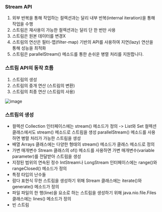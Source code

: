### Stream API
1. 외부 반복을 통해 작업하는 컬렉션과는 달리 내부 반복(internal iteration)을 통해 작업을 수행
2. 스트림은 재사용이 가능한 컬렉션과는 달리 단 한 번만 사용
3. 스트림은 원본 데이터를 변경X
4. 스트림의 연산은 필터-맵(filter-map) 기반의 API를 사용하여 지연(lazy) 연산을 통해 성능을 최적화
5. 스트림은 parallelStream() 메소드를 통한 손쉬운 병렬 처리를 지원합니다.

### 스트림 API의 동작 흐름
1. 스트림의 생성
2. 스트림의 중개 연산 (스트림의 변환)
3. 스트림의 최종 연산 (스트림의 사용)

![image](https://github.com/98000001/CS-Study/assets/96863137/185ef673-6924-4cc2-b910-9f4185cd8839)

### 스트림의 생성
- 컬렉션
  Collection 인터페이스에는 stream() 메소드가 정의
  -> List와 Set 컬렉션 클래스에서도 stream() 메소드로 스트림을 생성
  parallelStream() 메소드를 사용하면 병렬 처리가 가능한 스트림을 생성
- 배열
  Arrays 클래스에는 다양한 형태의 stream() 메소드가 클래스 메소드로 정의
- 가변 매개변수
  Stream 클래스의 of() 메소드를 사용하면 가변 매개변수(variable parameter)를 전달받아 스트림을 생성
- 지정된 범위의 연속된 정수
  IntStream나 LongStream 인터페이스에는 range()와 rangeClosed() 메소드가 정의
- 특정 타입의 난수들
- 람다 표현식
  무한 스트림을 생성하기 위해 Stream 클래스에는 iterate()와 generate() 메소드가 정의 
- 파일
  파일의 한 행(line)을 요소로 하는 스트림을 생성하기 위해 java.nio.file.Files 클래스에는 lines() 메소드가 정의 
- 빈 스트림
